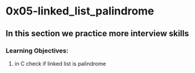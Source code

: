 # 0x05-linked_list_palindrome
## In this section we practice more interview skills
### Learning Objectives:
1. in C check if linked list is palindrome
